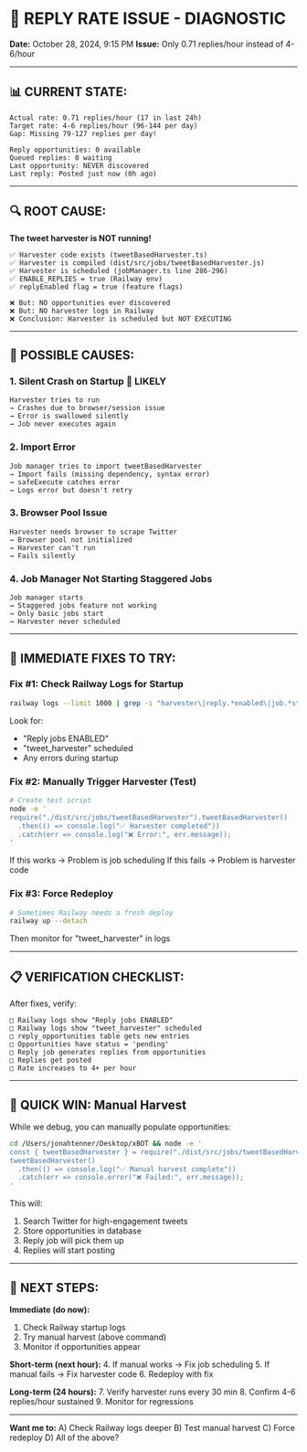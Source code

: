 # 🚨 REPLY RATE ISSUE - DIAGNOSTIC

**Date:** October 28, 2024, 9:15 PM
**Issue:** Only 0.71 replies/hour instead of 4-6/hour

---

## 📊 **CURRENT STATE:**

```
Actual rate: 0.71 replies/hour (17 in last 24h)
Target rate: 4-6 replies/hour (96-144 per day)
Gap: Missing 79-127 replies per day!

Reply opportunities: 0 available
Queued replies: 0 waiting
Last opportunity: NEVER discovered
Last reply: Posted just now (0h ago)
```

---

## 🔍 **ROOT CAUSE:**

**The tweet harvester is NOT running!**

```
✅ Harvester code exists (tweetBasedHarvester.ts)
✅ Harvester is compiled (dist/src/jobs/tweetBasedHarvester.js)
✅ Harvester is scheduled (jobManager.ts line 286-296)
✅ ENABLE_REPLIES = true (Railway env)
✅ replyEnabled flag = true (feature flags)

❌ But: NO opportunities ever discovered
❌ But: NO harvester logs in Railway
❌ Conclusion: Harvester is scheduled but NOT EXECUTING
```

---

## 🐛 **POSSIBLE CAUSES:**

### **1. Silent Crash on Startup** 🚨 LIKELY
```
Harvester tries to run
→ Crashes due to browser/session issue
→ Error is swallowed silently
→ Job never executes again
```

### **2. Import Error**
```
Job manager tries to import tweetBasedHarvester
→ Import fails (missing dependency, syntax error)
→ safeExecute catches error
→ Logs error but doesn't retry
```

### **3. Browser Pool Issue**
```
Harvester needs browser to scrape Twitter
→ Browser pool not initialized
→ Harvester can't run
→ Fails silently
```

### **4. Job Manager Not Starting Staggered Jobs**
```
Job manager starts
→ Staggered jobs feature not working
→ Only basic jobs start
→ Harvester never scheduled
```

---

## 🔧 **IMMEDIATE FIXES TO TRY:**

### **Fix #1: Check Railway Logs for Startup**
```bash
railway logs --limit 1000 | grep -i "harvester\|reply.*enabled\|job.*start"
```

Look for:
- "Reply jobs ENABLED"
- "tweet_harvester" scheduled
- Any errors during startup

### **Fix #2: Manually Trigger Harvester (Test)**
```bash
# Create test script
node -e '
require("./dist/src/jobs/tweetBasedHarvester").tweetBasedHarvester()
  .then(() => console.log("✅ Harvester completed"))
  .catch(err => console.log("❌ Error:", err.message));
'
```

If this works → Problem is job scheduling
If this fails → Problem is harvester code

### **Fix #3: Force Redeploy**
```bash
# Sometimes Railway needs a fresh deploy
railway up --detach
```

Then monitor for "tweet_harvester" in logs

---

## 📋 **VERIFICATION CHECKLIST:**

After fixes, verify:
```
□ Railway logs show "Reply jobs ENABLED"
□ Railway logs show "tweet_harvester" scheduled
□ reply_opportunities table gets new entries
□ Opportunities have status = 'pending'
□ Reply job generates replies from opportunities
□ Replies get posted
□ Rate increases to 4+ per hour
```

---

## 🎯 **QUICK WIN: Manual Harvest**

While we debug, you can manually populate opportunities:

```bash
cd /Users/jonahtenner/Desktop/xBOT && node -e '
const { tweetBasedHarvester } = require("./dist/src/jobs/tweetBasedHarvester");
tweetBasedHarvester()
  .then(() => console.log("✅ Manual harvest complete"))
  .catch(err => console.error("❌ Failed:", err.message));
'
```

This will:
1. Search Twitter for high-engagement tweets
2. Store opportunities in database
3. Reply job will pick them up
4. Replies will start posting

---

## 🚀 **NEXT STEPS:**

**Immediate (do now):**
1. Check Railway startup logs
2. Try manual harvest (above command)
3. Monitor if opportunities appear

**Short-term (next hour):**
4. If manual works → Fix job scheduling
5. If manual fails → Fix harvester code
6. Redeploy with fix

**Long-term (24 hours):**
7. Verify harvester runs every 30 min
8. Confirm 4-6 replies/hour sustained
9. Monitor for regressions

---

**Want me to:**
A) Check Railway logs deeper
B) Test manual harvest
C) Force redeploy
D) All of the above?
